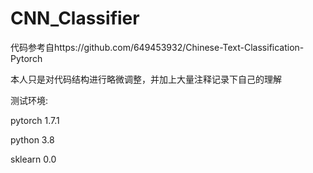 # CNN_Classifier
代码参考自https://github.com/649453932/Chinese-Text-Classification-Pytorch

本人只是对代码结构进行略微调整，并加上大量注释记录下自己的理解

测试环境:

pytorch 1.7.1

python 3.8

sklearn 0.0